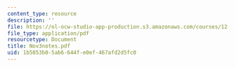 ```yaml
---
content_type: resource
description: ''
file: https://ol-ocw-studio-app-production.s3.amazonaws.com/courses/12-109-petrology-fall-2005/1b5053b05ab6644fe0ef467afd2d5fc0_Nov3notes.pdf
file_type: application/pdf
resourcetype: Document
title: Nov3notes.pdf
uid: 1b5053b0-5ab6-644f-e0ef-467afd2d5fc0
---
```

